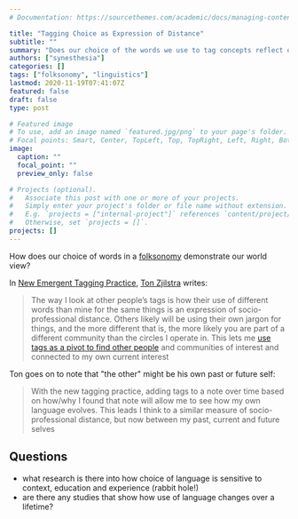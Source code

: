 ```yaml
---
# Documentation: https://sourcethemes.com/academic/docs/managing-content/

title: "Tagging Choice as Expression of Distance"
subtitle: ""
summary: "Does our choice of the words we use to tag concepts reflect our inner context?"
authors: ["synesthesia"]
categories: []
tags: ["folksonomy", "linguistics"]
lastmod: 2020-11-19T07:41:07Z
featured: false
draft: false
type: post

# Featured image
# To use, add an image named `featured.jpg/png` to your page's folder.
# Focal points: Smart, Center, TopLeft, Top, TopRight, Left, Right, BottomLeft, Bottom, BottomRight.
image:
  caption: ""
  focal_point: ""
  preview_only: false

# Projects (optional).
#   Associate this post with one or more of your projects.
#   Simply enter your project's folder or file name without extension.
#   E.g. `projects = ["internal-project"]` references `content/project/deep-learning/index.md`.
#   Otherwise, set `projects = []`.
projects: []
---
```

How does our choice of words in a [folksonomy](https://en.wikipedia.org/wiki/Folksonomy) demonstrate our world view?

In [New Emergent Tagging Practice](https://www.zylstra.org/blog/2020/10/new-emergent-tagging-practice/), [Ton Zjilstra](https://www.zylstra.org/blog/about-me/) writes:

> The way I look at other people’s tags is how their use of different words than mine for the same things is an expression of socio-professional distance. Others likely will be using their own jargon for things, and the more different that is, the more likely you are part of a different community than the circles I operate in. This lets me [use tags as a pivot to find other people](https://www.zylstra.org/blog/2006/07/social_software/) and communities of interest and connected to my own current interest

Ton goes on to note that "the other" might be his own past or future self:

> With the new tagging practice, adding tags to a note over time based on how/why I found that note will allow me to see how my own language evolves. This leads I think to a similar measure of socio-professional distance, but now between my past, current and future selves


## Questions

* what research is there into how choice of language is sensitive to context, education and experience (rabbit hole!)
* are there any studies that show how use of language changes over a lifetime? 
